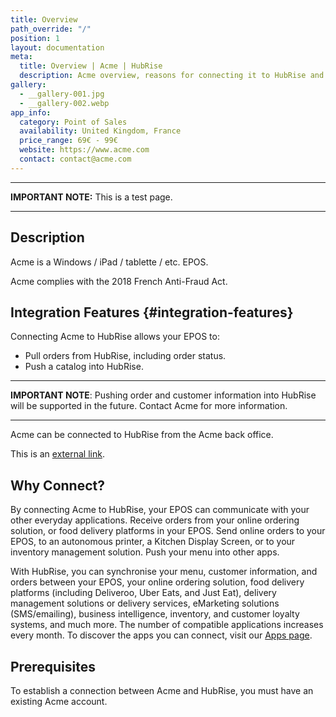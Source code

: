 ```yaml
---
title: Overview
path_override: "/"
position: 1
layout: documentation
meta:
  title: Overview | Acme | HubRise
  description: Acme overview, reasons for connecting it to HubRise and summary of integrated features. Synchronise data between your EPOS and your other apps.
gallery:
  - __gallery-001.jpg
  - __gallery-002.webp
app_info:
  category: Point of Sales
  availability: United Kingdom, France
  price_range: 69€ - 99€
  website: https://www.acme.com
  contact: contact@acme.com
---
```


---

**IMPORTANT NOTE:** This is a test page.

---

## Description

Acme is a Windows / iPad / tablette / etc. EPOS.

Acme complies with the 2018 French Anti-Fraud Act.

## Integration Features {#integration-features}

Connecting Acme to HubRise allows your EPOS to:

- Pull orders from HubRise, including order status.
- Push a catalog into HubRise.

---

**IMPORTANT NOTE**: Pushing order and customer information into HubRise will be supported in the future. Contact Acme for more information.

---

Acme can be connected to HubRise from the Acme back office.

This is an [external link](https://www.acme.com).

## Why Connect?

By connecting Acme to HubRise, your EPOS can communicate with your other everyday applications. Receive orders from your online ordering solution, or food delivery platforms in your EPOS. Send online orders to your EPOS, to an autonomous printer, a Kitchen Display Screen, or to your inventory management solution. Push your menu into other apps.

With HubRise, you can synchronise your menu, customer information, and orders between your EPOS, your online ordering solution, food delivery platforms (including Deliveroo, Uber Eats, and Just Eat), delivery management solutions or delivery services, eMarketing solutions (SMS/emailing), business intelligence, inventory, and customer loyalty systems, and much more. The number of compatible applications increases every month. To discover the apps you can connect, visit our [Apps page](/apps).

## Prerequisites

To establish a connection between Acme and HubRise, you must have an existing Acme account.
